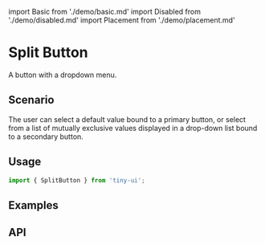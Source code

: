 import Basic from './demo/basic.md'
import Disabled from './demo/disabled.md'
import Placement from './demo/placement.md'

# Split Button

A button with a dropdown menu.

## Scenario

The user can select a default value bound to a primary button, 
or select from a list of mutually exclusive values displayed in a drop-down list bound to a secondary button.

## Usage

```jsx
import { SplitButton } from 'tiny-ui';
```

## Examples

<layout>
  <column>
    <Basic />
    <Disabled />
  </column>
  <column>
    <Placement />
  </column>
</layout>

## API
